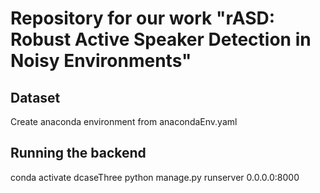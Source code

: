 # Repository for our work "rASD: Robust Active Speaker Detection in Noisy Environments"

## Dataset

Create anaconda environment from anacondaEnv.yaml

## Running the backend

conda activate dcaseThree
python manage.py runserver 0.0.0.0:8000
